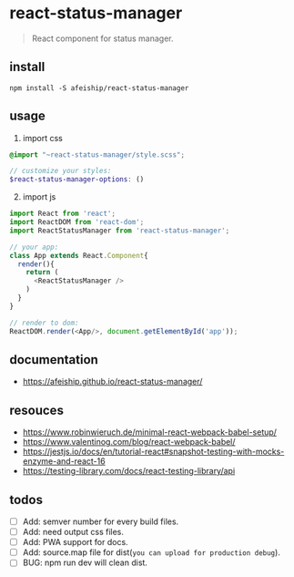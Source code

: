 # react-status-manager
> React component for status manager.

## install
```shell
npm install -S afeiship/react-status-manager
```

## usage
1. import css
  ```scss
  @import "~react-status-manager/style.scss";

  // customize your styles:
  $react-status-manager-options: ()
  ```
2. import js
  ```js
  import React from 'react';
  import ReactDOM from 'react-dom';
  import ReactStatusManager from 'react-status-manager';
  
  // your app:
  class App extends React.Component{
    render(){
      return (
        <ReactStatusManager />
      )
    }
  }

  // render to dom:
  ReactDOM.render(<App/>, document.getElementById('app'));
  ```

## documentation
- https://afeiship.github.io/react-status-manager/

## resouces
- https://www.robinwieruch.de/minimal-react-webpack-babel-setup/
- https://www.valentinog.com/blog/react-webpack-babel/
- https://jestjs.io/docs/en/tutorial-react#snapshot-testing-with-mocks-enzyme-and-react-16
- https://testing-library.com/docs/react-testing-library/api

## todos
- [ ] Add: semver number for every build files.
- [ ] Add: need output css files.
- [ ] Add: PWA support for docs.
- [ ] Add: source.map file for dist(`you can upload for production debug`).
- [ ] BUG: npm run dev will clean dist.
